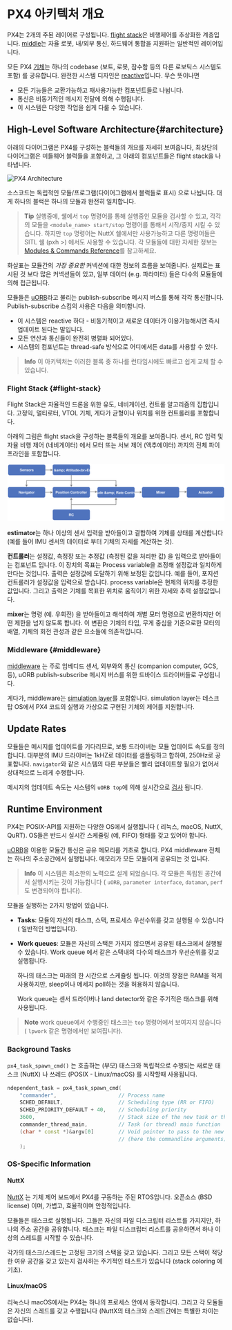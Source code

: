 # PX4 아키텍처 개요

PX4는 2개의 주된 레이어로 구성됩니다. [flight stack](#flight-stack)은 비행제어를 추상화한 계층입니다. [middle](#middleware)는 자율 로봇, 내/외부 통신, 하드웨어 통합을 지원하는 일반적인 레이어입니다.

모든 PX4 [기체](../airframes/README.md)는 하나의 codebase (보트, 로봇, 잠수함 등의 다른 로보틱스 시스템도 포함) 를 공유합니다. 완전한 시스템 디자인은 [reactive](http://www.reactivemanifesto.org)입니다. 무슨 뜻이나면

- 모든 기능들은 교환가능하고 재사용가능한 컴포넌트들로 나뉩니다.
- 통신은 비동기적인 메시지 전달에 의해 수행됩니다.
- 이 시스템은 다양한 작업을 쉽게 다룰 수 있습니다.

## High-Level Software Architecture{#architecture}

아래의 다이어그램은 PX4를 구성하는 블럭들의 개요를 자세히 보여줍니다, 최상단의 다이어그램은 미들웨어 블럭들을 포함하고, 그 아래의 컴포넌트들은 flight stack을 나타냅니다.

![PX4 Architecture](../../assets/diagrams/PX4_Architecture.svg)

<!-- This diagram can be updated from 
[here](https://drive.google.com/file/d/0B1TDW9ajamYkaGx3R0xGb1NaeU0/view?usp=sharing) 
and opened with draw.io Diagrams. You might need to request access if you
don't have a px4.io Google account.
Caution: it can happen that after exporting some of the arrows are wrong. In
that case zoom into the graph until the arrows are correct, and then export
again. -->

소스코드는 독립적인 모듈/프로그램(다이어그램에서 블럭들로 표시) 으로 나뉩니다. 대게 하나의 블럭은 하나의 모듈과 완전히 일치합니다.

> **Tip** 실행중에, 쉘에서 `top` 명령어를 통해 실행중인 모듈을 검사할 수 있고, 각각의 모듈을 `<module_name> start/stop` 명령어를 통해서 시작/중지 시킬 수 있습니다. 하지만 `top` 명령어는 NuttX 쉘에서만 사용가능하고 다른 명령어들은 SITL 쉘 (pxh >) 에서도 사용할 수 있습니다. 각 모듈들에 대한 자세한 정보는[Modules & Commands Reference](../middleware/modules_main.md)를 참고하세요.

화살표는 모듈간의 *가장 중요한* 커넥션에 대한 정보의 흐름을 보여줍니다. 실제로는 표시된 것 보다 많은 커넥션들이 있고, 일부 데이터 (e.g. 파라미터) 들은 다수의 모듈들에 의해 접근됩니다.

모듈들은 [uORB](../middleware/uorb.md)라고 불리는 publish-subscribe 메시지 버스를 통해 각각 통신합니다. Publish-subscribe 스킴의 사용은 다음을 의미합니다.

- 이 시스템은 reactive 하다 - 비동기적이고 새로운 데이터가 이용가능해시면 즉시 업데이트 된다는 말입니다.
- 모든 연산과 통신들이 완전히 병렬화 되어있다.
- 시스템의 컴포넌트는 thread-safe 방식으로 어디에서든 data를 사용할 수 있다.

> **Info** 이 아키텍처는 이러한 블록 중 하나를 런타임시에도 빠르고 쉽게 교체 할 수 있습니다.

### Flight Stack {#flight-stack}

Flight Stack은 자율적인 드론을 위한 유도, 네비게이션, 컨트롤 알고리즘의 집합입니다. 고정익, 멀티로터, VTOL 기체, 게다가 균형이나 위치를 위한 컨트롤러를 포함합니다.

아래의 그림은 flight stack을 구성하는 블록들의 개요를 보여줍니다. 센서, RC 입력 및 자율 비행 제어 (네비게이터) 에서 모터 또는 서보 제어 (액추에이터) 까지의 전체 파이프라인을 포함합니다.

![PX4 High-Level Flight Stack](../../assets/diagrams/PX4_High-Level_Flight-Stack.svg) <!-- This diagram can be updated from 
[here](https://drive.google.com/a/px4.io/file/d/15J0eCL77fHbItA249epT3i2iOx4VwJGI/view?usp=sharing) 
and opened with draw.io Diagrams. You might need to request access if you
don't have a px4.io Google account.
Caution: it can happen that after exporting some of the arrows are wrong. In
that case zoom into the graph until the arrows are correct, and then export
again. -->

**estimator**는 하나 이상의 센서 입력을 받아들이고 결합하여 기체를 상태를 계산합니다 (예를 들어 IMU 센서의 데이터로 부터 기체의 자세를 계산하는 것).

**컨트롤러**는 설정값, 측정장 또는 추정값 (측정된 값을 처리한 값) 을 입력으로 받아들이는 컴포넌트 입니다. 이 장치의 목표는 Process variable을 조정해 설정값과 일치하게 만다는 것입니다. 출력은 설정값에 도달하기 위해 보정된 값입니다. 예를 들어, 포지션 컨트롤러가 설정값을 입력으로 받습니다. process variable은 현제의 위치를 추정한 값입니다. 그리고 출력은 기체를 목표한 위치로 움직이기 위한 자세와 추력 설정값입니다.

**mixer**는 명령 (예. 우회전) 을 받아들이고 해석하여 개별 모터 명령으로 변환하지만 어떤 제한을 넘지 않도록 합니다. 이 변환은 기체의 타입, 무게 중심을 기준으로한 모터의 배열, 기체의 회전 관성과 같은 요소들에 의존적입니다.

### Middleware {#middleware}

[middleware](../middleware/README.md) 는 주로 임베디드 센서, 외부와의 통신 (companion computer, GCS, 등), uORB publish-subscribe 메시지 버스를 위한 드바이스 드라이버들로 구성됩니다.

게다가, middleware는 [simulation layer](../simulation/README.md)를 포함합니다. simulation layer는 데스크탑 OS에서 PX4 코드의 실행과 가상으로 구현된 기체의 제어를 지원합니다.

## Update Rates

모듈들은 메시지를 업데이트를 기다리므로, 보통 드라이버는 모듈 업데이트 속도를 정의합니다. 대부분의 IMU 드라이버는 1kHZ로 데이터를 샘플링하고 합하여, 250Hz로 공표합니다. `navigator`와 같은 시스템의 다른 부분들은 빨리 업데이트할 필요가 없어서 상대적으로 느리게 수행합니다.

메시지의 업데이트 속도는 시스템의 `uORB top`에 의해 실시간으로 [검사](../middleware/uorb.md) 됩니다.

## Runtime Environment

PX4는 POSIX-API를 지원하는 다양한 OS에서 실행됩니다 ( 리눅스, macOS, NuttX, QuRT). OS들은 반드시 실시간 스케쥴링 (예, FIFO) 형태를 갖고 있어야 합니다.

[uORB](../middleware/uorb.md)을 이용한 모듈간 통신은 공유 메모리를 기초로 합니다. PX4 middleware 전체는 하나의 주소공간에서 실행됩니다. 메모리가 모든 모듈이게 공유되는 것 입니다.

> **Info** 이 시스템은 최소한의 노력으로 설계 되었습니다. 각 모듈은 독립된 공간에서 실행시키는 것이 가능합니다 ( `uORB`, `parameter interface`, `dataman`, `perf` 도 변경되어야 합니다).

모듈을 실행하는 2가지 방법이 있습니다.

- **Tasks**: 모듈의 자신의 태스크, 스택, 프로세스 우선수위를 갖고 실행될 수 있습니다 ( 일반적인 방법입니다). 
- **Work queues**: 모듈은 자신의 스택은 가지지 않으면서 공유된 태스크에서 실행될 수 있습니다. Work queue 에서 같은 스택내의 다수의 태스크가 우선순위를 갖고 실행됩니다.
    
    하나의 태스크는 미래의 한 시간으로 스케쥴링 됩니다. 이것의 장점은 RAM을 적게 사용하지만, sleep이나 메세지 poll하는 것을 허용하지 않습니다.
    
    Work queue는 센서 드라이버나 land detector와 같은 주기적은 태스크를 위해 사용됩니다.

> **Note** work queue에서 수행중인 태스크는 `top` 명령어에서 보여지지 않습니다 ( `lpwork` 같은 명령에서만 보여집니다).

### Background Tasks

`px4_task_spawn_cmd()` 는 호출하는 (부모) 태스크와 독립적으로 수행되는 새로운 태스크 (NuttX) 나 쓰레드 (POSIX - Linux/macOS) 를 시작할때 사용됩니다.

```cpp
ndependent_task = px4_task_spawn_cmd(
    "commander",                    // Process name
    SCHED_DEFAULT,                  // Scheduling type (RR or FIFO)
    SCHED_PRIORITY_DEFAULT + 40,    // Scheduling priority
    3600,                           // Stack size of the new task or thread
    commander_thread_main,          // Task (or thread) main function
    (char * const *)&argv[0]        // Void pointer to pass to the new task
                                    // (here the commandline arguments).
    );
```

### OS-Specific Information

#### NuttX

[NuttX](http://nuttx.org/) 는 기체 제어 보드에서 PX4를 구동하는 주된 RTOS입니다. 오픈소스 (BSD license) 이며, 가볍고, 효율적이며 안정적입니다.

모듈들은 태스크로 실행됩니다. 그들은 자신의 파일 디스크립터 리스트를 가지지만, 하나의 주소 공간을 공유합니다. 태스크는 파일 디스크립터 리스트를 공유하면서 하나 이상의 스레드를 시작할 수 있습니다.

각가의 태스크/스레드는 고정된 크기의 스택을 갖고 있습니다. 그리고 모든 스택이 적당한 여유 공간을 갖고 있는지 검사하는 주기적인 태스트가 있습니다 (stack coloring 에 기초).

#### Linux/macOS

리눅스나 macOS에서는 PX4는 하나의 프로세스 안에서 동작합니다. 그리고 각 모듈들은 자신의 스레드를 갖고 수행됩니다 (NuttX의 태스크와 스레드간에는 특별한 차이는 없습니다).
